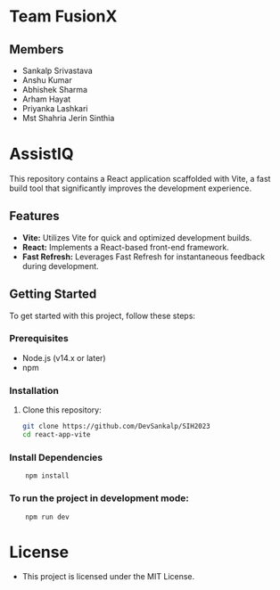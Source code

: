 # Team FusionX
## Members
- Sankalp Srivastava
- Anshu Kumar
- Abhishek Sharma
- Arham Hayat
- Priyanka Lashkari
- Mst Shahria Jerin Sinthia





# AssistIQ

This repository contains a React application scaffolded with Vite, a fast build tool that significantly improves the development experience.

## Features

- **Vite:** Utilizes Vite for quick and optimized development builds.
- **React:** Implements a React-based front-end framework.
- **Fast Refresh:** Leverages Fast Refresh for instantaneous feedback during development.

## Getting Started

To get started with this project, follow these steps:

### Prerequisites

- Node.js (v14.x or later)
- npm

### Installation

1. Clone this repository:

   ```bash
   git clone https://github.com/DevSankalp/SIH2023
   cd react-app-vite

### Install Dependencies

```
    npm install
```
### To run the project in development mode:
```
    npm run dev
```

# License
- This project is licensed under the MIT License.